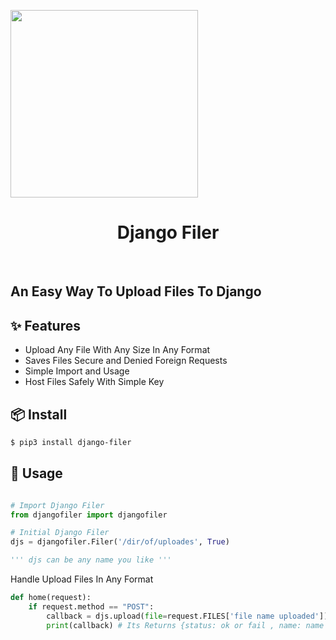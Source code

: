 <p align="left">
    <img width="300" src="https://raw.githubusercontent.com/E-RROR/django-filer/master/d376573d-c0f3-4fde-8467-952d7ffada1d_200x200.png" />
</p>

<h1 align="center">Django Filer</h1>
<br />
<h2>An Easy Way To Upload Files To Django</h2>


## ✨ Features

- Upload Any File With Any Size In Any Format
- Saves Files Secure and Denied Foreign Requests
- Simple Import and Usage
- Host Files Safely With Simple Key

## 📦 Install

```bash
$ pip3 install django-filer
```

## 🔨 Usage

```python

# Import Django Filer
from djangofiler import djangofiler

# Initial Django Filer
djs = djangofiler.Filer('/dir/of/uploades', True)

''' djs can be any name you like '''
```

Handle Upload Files In Any Format

```python
def home(request):
    if request.method == "POST":
        callback = djs.upload(file=request.FILES['file name uploaded'])
        print(callback) # Its Returns {status: ok or fail , name: name of file , type: type of file }
```

